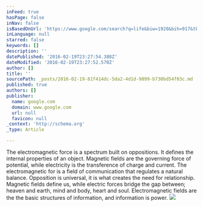 ```yaml
---
inFeed: true
hasPage: false
inNav: false
isBasedOnUrl: 'https://www.google.com/search?q=life&biw=1920&bih=917&tbm=isch&source=lnms&sa=X&ved=0ahUKEwjYtJOawoTLAhVH0WMKHbBgBUEQ_AUIBigB#tbm=isch&q=lightning&imgrc=BNSWdxgXGwCQtM%3A'
inLanguage: null
starred: false
keywords: []
description: ''
datePublished: '2016-02-19T23:27:54.388Z'
dateModified: '2016-02-19T23:27:52.570Z'
author: []
title: ''
sourcePath: _posts/2016-02-19-81f414dc-5da2-4d1d-9899-b730bd54f03c.md
published: true
authors: []
publisher:
  name: google.com
  domain: www.google.com
  url: null
  favicon: null
_context: 'http://schema.org'
_type: Article

---
```

The electromagnetic force is a spectrum built on oppositions. It defines the internal properties of an object. Magnetic fields are the governing force of potential, while electricity is the transference of charge and current. The electromagnetic for is a field  of  communication that regulates a natural balance. Opposition is universal, it is what creates the need for relationship. Magnetic fields define us, while electric forces bridge the gap between; heaven and earth, mind and body, heart and soul. Electromagnetic fields are the the basic structures of information, and information is power.
![](http://cdn.slashgear.com/wp-content/uploads/2014/11/17wl4kpeam089jpg.jpg)